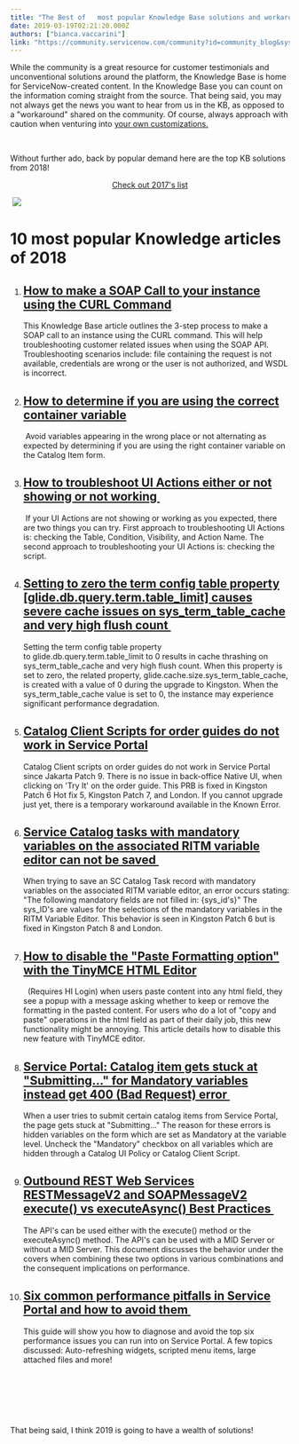 ```yaml
---
title: "The Best of   most popular Knowledge Base solutions and workarounds"
date: 2019-03-19T02:21:20.000Z
authors: ["bianca.vaccarini"]
link: "https://community.servicenow.com/community?id=community_blog&sys_id=00a33709db983f44fece0b55ca9619df"
---
```

<p>While the community is a great resource for customer testimonials and unconventional solutions around the platform, the Knowledge Base is home for ServiceNow-created content. In the Knowledge Base you can count on the information coming straight from the source. That being said, you may not always get the news you want to hear from us in the KB, as opposed to a &#34;workaround&#34; shared on the community. Of course, always approach with caution when venturing into <a title="" href="/community?id&#61;community_blog&amp;sys_id&#61;666d2e29dbd0dbc01dcaf3231f96195e" rel="nofollow">your own customizations.</a></p>
<p> </p>
<p>Without further ado, back by popular demand here are the top KB solutions from 2018!</p>
<p style="text-align: center;"><a href="https://community.servicenow.com/community?id&#61;community_blog&amp;sys_id&#61;01ecea65dbd0dbc01dcaf3231f9619ab" target="_blank" rel="noopener noreferrer nofollow">Check out 2017&#39;s list</a></p>
<p> <img style="max-width: 100%; max-height: 480px;" src="https://community.servicenow.com/704deb58db8dbb0023f4a345ca961902.iix" /></p>
<h1>10 most popular Knowledge articles of 2018</h1>
<ol><li>
<h2><a href="https://hi.service-now.com/kb_view.do?sysparm_article&#61;KB0690780" target="_blank" rel="noopener noreferrer nofollow">How to make a SOAP Call to your instance using the CURL Command</a> </h2>
<p>This Knowledge Base article outlines the 3-step process to make a SOAP call to an instance using the CURL command. This will help troubleshooting customer related issues when using the SOAP API. Troubleshooting scenarios include: file containing the request is not available, credentials are wrong or the user is not authorized, and WSDL is incorrect.</p>
</li><li>
<h2><a href="https://hi.service-now.com/kb_view.do?sysparm_article&#61;KB0539982" target="_blank" rel="noopener noreferrer nofollow">How to determine if you are using the correct container variable</a></h2>
<p> Avoid variables appearing in the wrong place or not alternating as expected by determining if you are using the right container variable on the Catalog Item form. </p>
</li><li>
<h2><a href="https://hi.service-now.com/kb_view.do?sysparm_article&#61;KB0547282" target="_blank" rel="noopener noreferrer nofollow">How to troubleshoot UI Actions either or not showing or not working </a></h2>
<p> If your UI Actions are not showing or working as you expected, there are two things you can try. First approach to troubleshooting UI Actions is: checking the Table, Condition, Visibility, and Action Name. The second approach to troubleshooting your UI Actions is: checking the script.</p>
</li><li>
<h2><a href="https://hi.service-now.com/kb_view.do?sysparm_article&#61;KB0688314" target="_blank" rel="noopener noreferrer nofollow">Setting to zero the term config table property [glide.db.query.term.table_limit] causes severe cache issues on sys_term_table_cache and very high flush count </a></h2>
<p>Setting the term config table property to glide.db.query.term.table_limit to 0 results in cache thrashing on sys_term_table_cache and very high flush count. When this property is set to zero, the related property, glide.cache.size.sys_term_table_cache, is created with a value of 0 during the upgrade to Kingston. When the sys_term_table_cache value is set to 0, the instance may experience significant performance degradation. </p>
</li><li>
<h2><a href="https://hi.service-now.com/kb_view.do?sysparm_article&#61;KB0689536" target="_blank" rel="noopener noreferrer nofollow">Catalog Client Scripts for order guides do not work in Service Portal </a></h2>
<p>Catalog Client scripts on order guides do not work in Service Portal since Jakarta Patch 9. There is no issue in back-office Native UI, when clicking on &#39;Try It&#39; on the order guide. This PRB is fixed in Kingston Patch 6 Hot fix 5, Kingston Patch 7, and London. If you cannot upgrade just yet, there is a temporary workaround available in the Known Error.</p>
</li><li>
<h2><a href="https://hi.service-now.com/kb_view.do?sysparm_article&#61;KB0690187" target="_blank" rel="noopener noreferrer nofollow">Service Catalog tasks with mandatory variables on the associated RITM variable editor can not be saved </a></h2>
<p>When trying to save an SC Catalog Task record with mandatory variables on the associated RITM variable editor, an error occurs stating: &#34;The following mandatory fields are not filled in: {sys_id&#39;s}&#34; The sys_ID&#39;s are values for the selections of the mandatory variables in the RITM Variable Editor. This behavior is seen in Kingston Patch 6 but is fixed in Kingston Patch 8 and London.</p>
</li><li>
<h2><a href="https://hi.service-now.com/kb_view.do?sysparm_article&#61;KB0661805" target="_blank" rel="noopener noreferrer nofollow">How to disable the &#34;Paste Formatting option&#34; with the TinyMCE HTML Editor</a></h2>
<p>  (Requires HI Login) when users paste content into any html field, they see a popup with a message asking whether to keep or remove the formatting in the pasted content. For users who do a lot of &#34;copy and paste&#34; operations in the html field as part of their daily job, this new functionality might be annoying. This article details how to disable this new feature with TinyMCE editor.</p>
</li><li>
<h2><a href="https://hi.service-now.com/kb_view.do?sysparm_article&#61;KB0684628" target="_blank" rel="noopener noreferrer nofollow">Service Portal: Catalog item gets stuck at &#34;Submitting...&#34; for Mandatory variables instead get 400 (Bad Request) error </a></h2>
<p>When a user tries to submit certain catalog items from Service Portal, the page gets stuck at &#34;Submitting...&#34; The reason for these errors is hidden variables on the form which are set as Mandatory at the variable level. Uncheck the &#34;Mandatory&#34; checkbox on all variables which are hidden through a Catalog UI Policy or Catalog Client Script.</p>
</li><li>
<h2><a href="https://hi.service-now.com/kb_view.do?sysparm_article&#61;KB0694711" target="_blank" rel="noopener noreferrer nofollow">Outbound REST Web Services RESTMessageV2 and SOAPMessageV2 execute() vs executeAsync() Best Practices </a></h2>
<p>The API&#39;s can be used either with the execute() method or the executeAsync() method. The API&#39;s can be used with a MID Server or without a MID Server. This document discusses the behavior under the covers when combining these two options in various combinations and the consequent implications on performance.</p>
</li><li>
<h2><a href="https://hi.service-now.com/kb_view.do?sysparm_article&#61;KB0634588" target="_blank" rel="noopener noreferrer nofollow">Six common performance pitfalls in Service Portal and how to avoid them </a></h2>
<p>This guide will show you how to diagnose and avoid the top six performance issues you can run into on Service Portal. A few topics discussed: Auto-refreshing widgets, scripted menu items, large attached files and more!</p>
</li></ol>
<div id="articleStarRatingGroup" class="accessibility-disabled"> </div>
<div class="snc-article-header-title" style="display: inline !important;"> </div>
<div id="articleStarRatingGroup" class="accessibility-disabled"> </div>
<p> </p>
<p>That being said, I think 2019 is going to have a wealth of solutions! </p>
